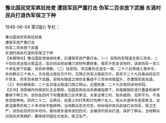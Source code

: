 ### 豫北国民党军疯狂抢麦  遭我军民严重打击  伪军二百余放下武器  东酒村民兵打退伪军保卫下种

1946-06-04
第2版()
专栏：

    豫北国民党军疯狂抢麦
    遭我军民严重打击
    伪军二百余放下武器
    东酒村民兵打退伪军保卫下种
    【本报特讯】豫北国民党继续抢麦，已遭我军民严重打击。（一）安阳伪军程道生部三百余，二十四日违法侵占我孟庄，连日四出抢劫镰刀资材布置抢麦，我军于恢复该地时，该部伪军一百三十余名放下武器，另百余溃散。（二）驻安阳、辛店集伪王自全一部，二十八日夜侵入我丰乐，杀伤群众三十余人，次日侵占我后万斤村，王陶之伪军占我前万斤。我军于二十九日奋战将后万斤恢复，伪军百余放下武器。安阳与陵度之顽伪复集结千三百余向我猛扑，亦遭我军民击退。（三）伪孙殿英部，二十五日侵占我道口西之铜山，企图抢麦，二十九日我将该地夺回。
    【又讯】汤阴城内伪保安队王全荣部，在国民党反动派直接指使下，向我解放区进行蚕食和破坏春耕下种工作。该伪在四月下旬蚕食我三区厌家洼、关家洼等三村，抢杀掳掠，无所不为，不准老百姓种地。四月二十二、五两日，在冢上村打死和打伤两个女人。现从东酒寺东至吴家洼、龙家洼接界的有二十多顷地不能耕种。当地群众忍无可忍，纷纷组织民兵武装打击伪军，保卫生产，该伪在四月份半月内，曾向我东酒寺进犯四次，全被该村民兵打退，保护了群众。当地群众对民兵非常拥护，要继续巩固壮大民兵，保卫生产。
